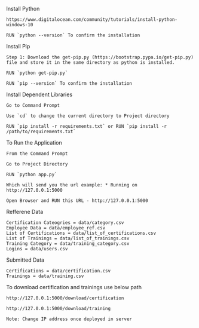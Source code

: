 Install Python 

	https://www.digitalocean.com/community/tutorials/install-python-windows-10

	RUN `python --version` To confirm the installation

Install Pip
	
	Step 1: Download the get-pip.py (https://bootstrap.pypa.io/get-pip.py) file and store it in the same directory as python is installed.

	RUN `python get-pip.py`

	RUN `pip --version` To confirm the installation 

Install Dependent Libraries

	Go to Command Prompt 

	Use `cd` to change the current directory to Project directory 

	RUN `pip install -r requirements.txt` or RUN `pip install -r /path/to/requirements.txt`

To Run the Application 

	From the Command Prompt 

	Go to Project Directory 

	RUN `python app.py`

	Which will send you the url example: * Running on http://127.0.0.1:5000

	Open Browser and RUN this URL - http://127.0.0.1:5000

Refferene Data
	
	Certification Cateogries = data/category.csv
	Employee Data = data/employee_ref.csv
	List of Certifications = data/list_of_certifications.csv
	List of Trainings = data/list_of_trainings.csv
	Training Category = data/training_category.csv
	Logins = data/users.csv

Submitted Data

	Certifications = data/certification.csv
	Trainings = data/training.csv

To download certification and trainings use below path

	http://127.0.0.1:5000/download/certification

	http://127.0.0.1:5000/download/training

	Note: Change IP address once deployed in server


